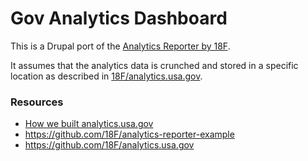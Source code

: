 # Gov Analytics Dashboard

This is a Drupal port of the [Analytics Reporter by 18F](https://github.com/18F/analytics-reporter).

It assumes that the analytics data is crunched and stored in a specific location as described in 
[18F/analytics.usa.gov](https://github.com/18F/analytics.usa.gov).

### Resources

- [How we built analytics.usa.gov](https://18f.gsa.gov/2015/03/19/how-we-built-analytics-usa-gov/)
- https://github.com/18F/analytics-reporter-example
- https://github.com/18F/analytics.usa.gov

